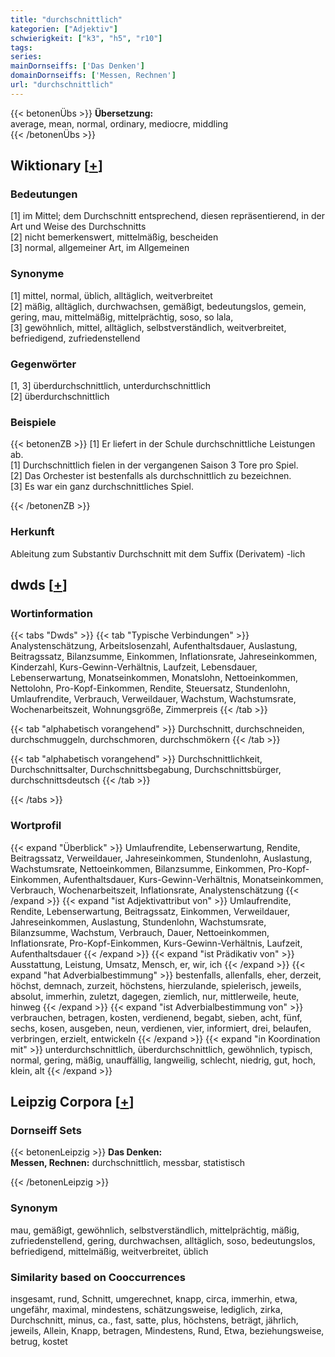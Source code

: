 ```yaml
---
title: "durchschnittlich"
kategorien: ["Adjektiv"]
schwierigkeit: ["k3", "h5", "r10"]
tags:
series:
mainDornseiffs: ['Das Denken']
domainDornseiffs: ['Messen, Rechnen']
url: "durchschnittlich"
---
```


{{< betonenÜbs >}}
**Übersetzung:**  
average, mean, normal, ordinary, mediocre, middling  
{{< /betonenÜbs >}}

## Wiktionary [[+](https://de.wiktionary.org/wiki/durchschnittlich)]

### Bedeutungen
[1] im Mittel; dem Durchschnitt entsprechend, diesen repräsentierend, in der Art und Weise des Durchschnitts  
[2] nicht bemerkenswert, mittelmäßig, bescheiden  
[3] normal, allgemeiner Art, im Allgemeinen  

### Synonyme
[1] mittel,  normal, üblich, alltäglich, weitverbreitet  
[2] mäßig, alltäglich, durchwachsen, gemäßigt, bedeutungslos, gemein, gering, mau, mittelmäßig, mittelprächtig, soso, so lala,  
[3] gewöhnlich, mittel, alltäglich, selbstverständlich, weitverbreitet, befriedigend, zufriedenstellend  

### Gegenwörter
[1, 3] überdurchschnittlich, unterdurchschnittlich  
[2] überdurchschnittlich  

### Beispiele
{{< betonenZB >}}
[1] Er liefert in der Schule durchschnittliche Leistungen ab.  
[1] Durchschnittlich fielen in der vergangenen Saison 3 Tore pro Spiel.  
[2] Das Orchester ist bestenfalls als durchschnittlich zu bezeichnen.  
[3] Es war ein ganz durchschnittliches Spiel.  

{{< /betonenZB >}}
### Herkunft
Ableitung zum Substantiv Durchschnitt mit dem Suffix (Derivatem) -lich  



## dwds [[+](https://www.dwds.de/wb/durchschnittlich)]

### Wortinformation
{{< tabs "Dwds" >}}
{{< tab "Typische Verbindungen" >}}
Analystenschätzung, Arbeitslosenzahl, Aufenthaltsdauer, Auslastung, Beitragssatz, Bilanzsumme, Einkommen, Inflationsrate, Jahreseinkommen, Kinderzahl, Kurs-Gewinn-Verhältnis, Laufzeit, Lebensdauer, Lebenserwartung, Monatseinkommen, Monatslohn, Nettoeinkommen, Nettolohn, Pro-Kopf-Einkommen, Rendite, Steuersatz, Stundenlohn, Umlaufrendite, Verbrauch, Verweildauer, Wachstum, Wachstumsrate, Wochenarbeitszeit, Wohnungsgröße, Zimmerpreis
{{< /tab >}}

{{< tab "alphabetisch vorangehend" >}}
Durchschnitt, durchschneiden, durchschmuggeln, durchschmoren, durchschmökern
{{< /tab >}}

{{< tab "alphabetisch vorangehend" >}}
Durchschnittlichkeit, Durchschnittsalter, Durchschnittsbegabung, Durchschnittsbürger, durchschnittsdeutsch
{{< /tab >}}

{{< /tabs >}}

### Wortprofil
{{< expand "Überblick" >}} Umlaufrendite, Lebenserwartung, Rendite, Beitragssatz, Verweildauer, Jahreseinkommen, Stundenlohn, Auslastung, Wachstumsrate, Nettoeinkommen, Bilanzsumme, Einkommen, Pro-Kopf-Einkommen, Aufenthaltsdauer, Kurs-Gewinn-Verhältnis, Monatseinkommen, Verbrauch, Wochenarbeitszeit, Inflationsrate, Analystenschätzung {{< /expand >}}
{{< expand "ist Adjektivattribut von" >}} Umlaufrendite, Rendite, Lebenserwartung, Beitragssatz, Einkommen, Verweildauer, Jahreseinkommen, Auslastung, Stundenlohn, Wachstumsrate, Bilanzsumme, Wachstum, Verbrauch, Dauer, Nettoeinkommen, Inflationsrate, Pro-Kopf-Einkommen, Kurs-Gewinn-Verhältnis, Laufzeit, Aufenthaltsdauer {{< /expand >}}
{{< expand "ist Prädikativ von" >}} Ausstattung, Leistung, Umsatz, Mensch, er, wir, ich {{< /expand >}}
{{< expand "hat Adverbialbestimmung" >}} bestenfalls, allenfalls, eher, derzeit, höchst, demnach, zurzeit, höchstens, hierzulande, spielerisch, jeweils, absolut, immerhin, zuletzt, dagegen, ziemlich, nur, mittlerweile, heute, hinweg {{< /expand >}}
{{< expand "ist Adverbialbestimmung von" >}} verbrauchen, betragen, kosten, verdienend, begabt, sieben, acht, fünf, sechs, kosen, ausgeben, neun, verdienen, vier, informiert, drei, belaufen, verbringen, erzielt, entwickeln {{< /expand >}}
{{< expand "in Koordination mit" >}} unterdurchschnittlich, überdurchschnittlich, gewöhnlich, typisch, normal, gering, mäßig, unauffällig, langweilig, schlecht, niedrig, gut, hoch, klein, alt {{< /expand >}}

## Leipzig Corpora [[+](https://corpora.uni-leipzig.de/en/res?word=durchschnittlich&corpusId=deu_newscrawl-public_2018)]

### Dornseiff Sets
{{< betonenLeipzig >}}
**Das Denken:**  
**Messen, Rechnen:** durchschnittlich, messbar, statistisch  

{{< /betonenLeipzig >}}

### Synonym
mau, gemäßigt, gewöhnlich, selbstverständlich, mittelprächtig, mäßig, zufriedenstellend, gering, durchwachsen, alltäglich, soso, bedeutungslos, befriedigend, mittelmäßig, weitverbreitet, üblich


### Similarity based on Cooccurrences
insgesamt, rund, Schnitt, umgerechnet, knapp, circa, immerhin, etwa, ungefähr, maximal, mindestens, schätzungsweise, lediglich, zirka, Durchschnitt, minus, ca., fast, satte, plus, höchstens, beträgt, jährlich, jeweils, Allein, Knapp, betragen, Mindestens, Rund, Etwa, beziehungsweise, betrug, kostet

